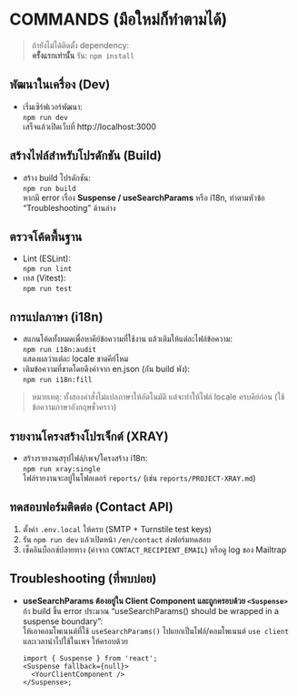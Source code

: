 # COMMANDS (มือใหม่ก็ทำตามได้)

> ถ้ายังไม่ได้ติดตั้ง dependency:  
> **ครั้งแรกเท่านั้น** รัน: `npm install`

## พัฒนาในเครื่อง (Dev)

- เริ่มเซิร์ฟเวอร์พัฒนา:  
  `npm run dev`  
  เสร็จแล้วเปิดเว็บที่ http://localhost:3000

## สร้างไฟล์สำหรับโปรดักชัน (Build)

- สร้าง build โปรดักชัน:  
  `npm run build`  
  หากมี error เรื่อง **Suspense / useSearchParams** หรือ i18n, ทำตามหัวข้อ “Troubleshooting” ด้านล่าง

## ตรวจโค้ดพื้นฐาน

- Lint (ESLint):  
  `npm run lint`
- เทส (Vitest):  
  `npm run test`

## การแปลภาษา (i18n)

- สแกนโค้ดทั้งหมดเพื่อหาคีย์ข้อความที่ใช้งาน แล้วเติมให้แต่ละไฟล์ข้อความ:  
  `npm run i18n:audit`  
  แสดงผลว่าแต่ละ locale ขาดคีย์ไหม
- เติมข้อความที่ขาดโดยดึงค่าจาก en.json (กัน build พัง):  
  `npm run i18n:fill`

> หมายเหตุ: ทั้งสองคำสั่งไม่แปลภาษาให้อัตโนมัติ แต่จะทำให้ไฟล์ locale ครบคีย์ก่อน (ใช้ข้อความภาษาอังกฤษชั่วคราว)

## รายงานโครงสร้างโปรเจ็กต์ (XRAY)

- สร้างรายงานสรุปไฟล์/เพจ/โครงสร้าง i18n:  
  `npm run xray:single`  
  ไฟล์รายงานจะอยู่ในโฟลเดอร์ `reports/` (เช่น `reports/PROJECT-XRAY.md`)

## ทดสอบฟอร์มติดต่อ (Contact API)

1. ตั้งค่า `.env.local` ให้ครบ (SMTP + Turnstile test keys)
2. รัน `npm run dev` แล้วเปิดหน้า `/en/contact` ส่งฟอร์มทดสอบ
3. เช็คอินบ็อกซ์ปลายทาง (ค่าจาก `CONTACT_RECIPIENT_EMAIL`) หรือดู log ของ Mailtrap

## Troubleshooting (ที่พบบ่อย)

- **useSearchParams ต้องอยู่ใน Client Component และถูกครอบด้วย `<Suspense>`**  
  ถ้า build ขึ้น error ประมาณ “useSearchParams() should be wrapped in a suspense boundary”:  
  ให้เอาคอมโพเนนต์ที่ใช้ `useSearchParams()` ไปแยกเป็นไฟล์/คอมโพเนนต์ `use client` และเวลานำไปใช้ในเพจ ให้ครอบด้วย
  ```tsx
  import { Suspense } from 'react';
  <Suspense fallback={null}>
    <YourClientComponent />
  </Suspense>;
  ```
